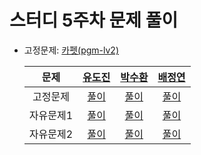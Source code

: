 # 스터디 5주차 문제 풀이

- 고정문제: [카펫(pgm-lv2)](https://school.programmers.co.kr/learn/courses/30/lessons/42842)

  |  문제   |[유도진](https://github.com/dojinyou)|[박수환](https://github.com/5uhwann)| [배정연](https://github.com/jungyeons) 
  :-----:|:-----:|:-----:|:----:
  | 고정문제  |[풀이]()|[풀이]()|[풀이]()|
  | 자유문제1 |[풀이]()|[풀이]()|[풀이]()|
  | 자유문제2 |[풀이]()|[풀이]()|[풀이]()|
